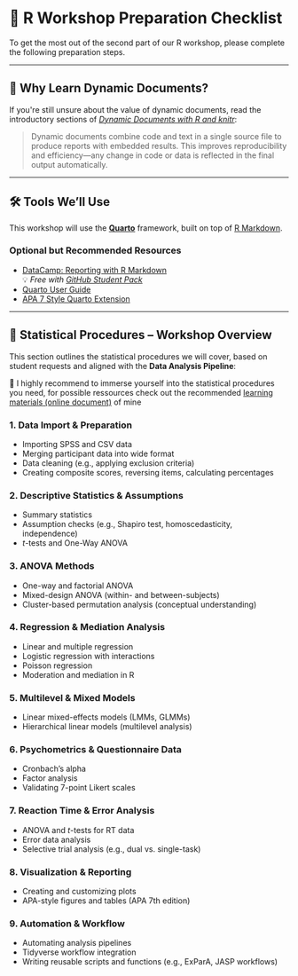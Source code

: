 # 🧠 R Workshop Preparation Checklist

To get the most out of the second part of our R workshop, please complete the following preparation steps.

---

## 📘 Why Learn Dynamic Documents?

If you're still unsure about the value of dynamic documents, read the introductory sections of [*Dynamic Documents with R and knitr*](https://duhi23.github.io/Analisis-de-datos/Yihue.pdf):

> Dynamic documents combine code and text in a single source file to produce reports with embedded results. This improves reproducibility and efficiency—any change in code or data is reflected in the final output automatically.

---

## 🛠️ Tools We’ll Use

This workshop will use the [**Quarto**](https://quarto.org/) framework, built on top of [R Markdown](https://bookdown.org/yihui/rmarkdown/).

### Optional but Recommended Resources

- [DataCamp: Reporting with R Markdown](https://www.datacamp.com/courses/reporting-with-rmarkdown)  
  💡 *Free with [GitHub Student Pack](https://education.github.com/pack)*
- [Quarto User Guide](https://quarto.org/docs/guide/)
- [APA 7 Style Quarto Extension](https://github.com/wjschne/apaquarto)

---

## 🧪 Statistical Procedures – Workshop Overview

This section outlines the statistical procedures we will cover, based on student requests and aligned with the **Data Analysis Pipeline**:

📘 I highly recommend to immerse yourself into the statistical procedures you need, for possible ressources check out the recommended [learning materials (online document)](https://docs.google.com/document/d/1Z40Rkux_Ysq15VziCJJH21ca07ipwN52dA_LFYIsZ2g/edit?usp=sharing) of mine

### 1. **Data Import & Preparation**
- Importing SPSS and CSV data  
- Merging participant data into wide format  
- Data cleaning (e.g., applying exclusion criteria)  
- Creating composite scores, reversing items, calculating percentages  

### 2. **Descriptive Statistics & Assumptions**
- Summary statistics  
- Assumption checks (e.g., Shapiro test, homoscedasticity, independence)  
- *t*-tests and One-Way ANOVA  

### 3. **ANOVA Methods**
- One-way and factorial ANOVA  
- Mixed-design ANOVA (within- and between-subjects)  
- Cluster-based permutation analysis (conceptual understanding)  

### 4. **Regression & Mediation Analysis**
- Linear and multiple regression  
- Logistic regression with interactions  
- Poisson regression  
- Moderation and mediation in R  

### 5. **Multilevel & Mixed Models**
- Linear mixed-effects models (LMMs, GLMMs)  
- Hierarchical linear models (multilevel analysis)  

### 6. **Psychometrics & Questionnaire Data**
- Cronbach’s alpha  
- Factor analysis  
- Validating 7-point Likert scales  

### 7. **Reaction Time & Error Analysis**
- ANOVA and *t*-tests for RT data  
- Error data analysis  
- Selective trial analysis (e.g., dual vs. single-task)  

### 8. **Visualization & Reporting**
- Creating and customizing plots  
- APA-style figures and tables (APA 7th edition)  

### 9. **Automation & Workflow**
- Automating analysis pipelines  
- Tidyverse workflow integration  
- Writing reusable scripts and functions (e.g., ExParA, JASP workflows)
